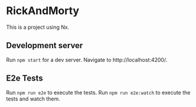 # RickAndMorty

This is a project using Nx.

## Development server

Run `npm start` for a dev server. Navigate to http://localhost:4200/.

## E2e Tests

Run `npm run e2e` to execute the tests.
Run `npm run e2e:watch` to execute the tests and watch them.
